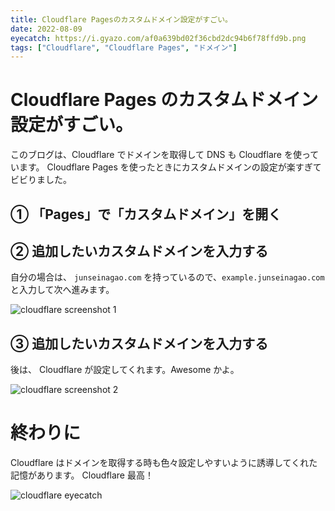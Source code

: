```yaml
---
title: Cloudflare Pagesのカスタムドメイン設定がすごい。
date: 2022-08-09
eyecatch: https://i.gyazo.com/af0a639bd02f36cbd2dc94b6f78ffd9b.png
tags: ["Cloudflare", "Cloudflare Pages", "ドメイン"]
---
```


# Cloudflare Pages のカスタムドメイン設定がすごい。

このブログは、Cloudflare でドメインを取得して DNS も Cloudflare を使っています。 Cloudflare Pages を使ったときにカスタムドメインの設定が楽すぎてビビりました。

## ① 「Pages」で「カスタムドメイン」を開く

## ② 追加したいカスタムドメインを入力する

自分の場合は、 `junseinagao.com` を持っているので、`example.junseinagao.com` と入力して次へ進みます。

![cloudflare screenshot 1](https://i.gyazo.com/359db42408519539d282fef408772073.png)

## ③ 追加したいカスタムドメインを入力する

後は、 Cloudflare が設定してくれます。Awesome かよ。

![cloudflare screenshot 2](https://i.gyazo.com/ef4374dbd44c9e1608e22df942d59e43.png)

# 終わりに

Cloudflare はドメインを取得する時も色々設定しやすいように誘導してくれた記憶があります。
Cloudflare 最高！

![cloudflare eyecatch](https://i.gyazo.com/af0a639bd02f36cbd2dc94b6f78ffd9b.png)
